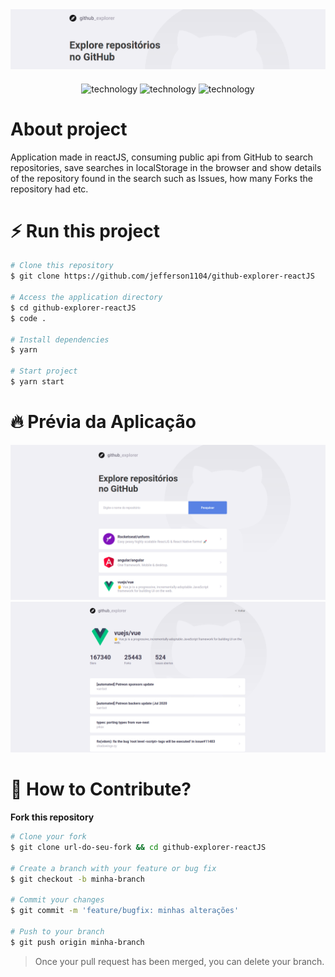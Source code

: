 <div align="center" style="margin-bottom: 20px;">
  <img alt="Github Explorer" src="./src/assets/banner.png" width="auto" heigth="auto"/>
</div>

<div align="center">
  <img alt="technology" src="https://img.shields.io/badge/TypeScript-007ACC?style=for-the-badge&logo=typescript&logoColor=white">
  <img alt="technology" src="https://img.shields.io/badge/React-20232A?style=for-the-badge&logo=react&logoColor=61DAFB">
  <img alt="technology" src="https://img.shields.io/badge/styled--components-DB7093?style=for-the-badge&logo=styled-components&logoColor=white">
</div>

# About project
Application made in reactJS, consuming public api from GitHub to search repositories, save searches in localStorage in the browser and show details of the repository found in the search such as Issues, how many Forks the repository had etc.


# :zap: Run this project
```bash
# Clone this repository
$ git clone https://github.com/jefferson1104/github-explorer-reactJS

# Access the application directory
$ cd github-explorer-reactJS
$ code .

# Install dependencies
$ yarn

# Start project
$ yarn start
```

# :fire: Prévia da Aplicação

<div align="center">
  <img alt="Pagina de Pesquisa do repositorio" src="./src/assets/print01.png" width="auto" heigth="auto"/>
  <img alt="Paginda de Detalhes do repositorio" src="./src/assets/print02.png" width="auto" heigth="auto"/>
</div>

# :thinking: How to Contribute?
**Fork this repository**

```bash
# Clone your fork
$ git clone url-do-seu-fork && cd github-explorer-reactJS

# Create a branch with your feature or bug fix
$ git checkout -b minha-branch

# Commit your changes
$ git commit -m 'feature/bugfix: minhas alterações'

# Push to your branch
$ git push origin minha-branch
```
> Once your pull request has been merged, you can delete your branch.
